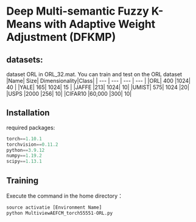 # Deep Multi-semantic Fuzzy K-Means with Adaptive Weight Adjustment (DFKMP)
## datasets:
dataset ORL in ORL_32.mat. You can train and test on the ORL dataset
|Name| Size| Dimensionality|Class|
| --- | --- | --- | --- | 
|ORL| 400 |1024| 40 |
|YALE| 165| 1024| 15 |
|JAFFE |213| 1024| 10|
|UMIST| 575| 1024 |20|
|USPS |2000 |256| 10|
|CIFAR10 |60,000 |300| 10|
## Installation
required packages:
```python  
torch==1.10.1
torchvision==0.11.2
python==3.9.12
numpy==1.19.2
scipy==1.13.1 
```
## Training
Execute the command in the home directory：
```python
source activatie [Environment Name]
python MultiviewAEFCM_torch55551-ORL.py
```

